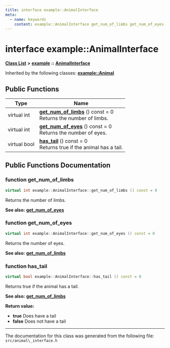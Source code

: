```yaml
---
title: interface example::AnimalInterface
meta:
  - name: keywords
    content: example::AnimalInterface get_num_of_limbs get_num_of_eyes has_tail
---
```


# interface example::AnimalInterface

[**Class List**](annotated.md) **>** [**example**](namespaceexample.md) **::** [**AnimalInterface**](classexample_1_1_animal_interface.md)




Inherited by the following classes: **[example::Animal](classexample_1_1_animal.md)**

## Public Functions

|Type|Name|
|-----|-----|
|virtual int|[**get\_num\_of\_limbs**](classexample_1_1_animal_interface.md#function-get-num-of-limbs) () const = 0<br>Returns the number of limbs. |
|virtual int|[**get\_num\_of\_eyes**](classexample_1_1_animal_interface.md#function-get-num-of-eyes) () const = 0<br>Returns the number of eyes. |
|virtual bool|[**has\_tail**](classexample_1_1_animal_interface.md#function-has-tail) () const = 0<br>Returns true if the animal has a tail. |


## Public Functions Documentation

### function get\_num\_of\_limbs

```cpp
virtual int example::AnimalInterface::get_num_of_limbs () const = 0
```

Returns the number of limbs. 



**See also:** **[get\_num\_of\_eyes](classexample_1_1_animal_interface.md#function-get-num-of-eyes)** 


### function get\_num\_of\_eyes

```cpp
virtual int example::AnimalInterface::get_num_of_eyes () const = 0
```

Returns the number of eyes. 



**See also:** **[get\_num\_of\_limbs](classexample_1_1_animal_interface.md#function-get-num-of-limbs)** 


### function has\_tail

```cpp
virtual bool example::AnimalInterface::has_tail () const = 0
```

Returns true if the animal has a tail. 



**See also:** **[get\_num\_of\_limbs](classexample_1_1_animal_interface.md#function-get-num-of-limbs)** 


**Return value:**


* **true** Does have a tail 
* **false** Does not have a tail 





----------------------------------------
The documentation for this class was generated from the following file: `src/animal\_interface.h`

